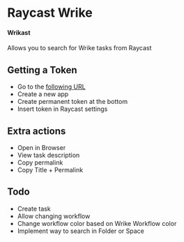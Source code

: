 # Raycast Wrike
#### Wrikast

Allows you to search for Wrike tasks from Raycast


## Getting a Token
- Go to the [following URL](https://www.wrike.com/frontend/apps/index.html#/api)
- Create a new app
- Create permanent token at the bottom
- Insert token in Raycast settings

## Extra actions
- Open in Browser
- View task description
- Copy permalink
- Copy Title + Permalink

## Todo

- Create task
- Allow changing workflow
- Change workflow color based on Wrike Workflow color
- Implement way to search in Folder or Space

